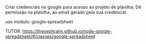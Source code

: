 Criar credenciais no google para acesso ao projeto de planilha;
Dê permissão na planilha, ao email gerado pela sua credencial.

use módulo: google-spreadsheet

TUTOR:
https://theoephraim.github.io/node-google-spreadsheet/#/classes/google-spreadsheet
